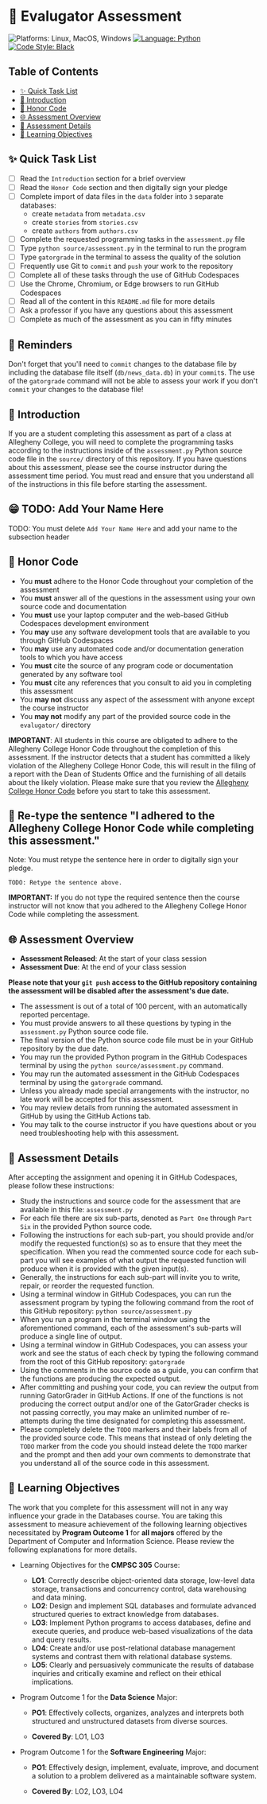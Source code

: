 # 🚀 Evalugator Assessment

![Platforms: Linux, MacOS, Windows](https://img.shields.io/badge/Platform-Linux%20%7C%20MacOS%20%7C%20Windows-blue.svg)
[![Language: Python](https://img.shields.io/badge/Language-Python-blue.svg)](https://www.python.org/)
[![Code Style: Black](https://img.shields.io/badge/Code%20Style-Black-blue.svg)](https://github.com/psf/black)

## Table of Contents

* [✨ Quick Task List](#-quick-task-list)
* [🧗 Introduction](#-introduction)
* [🚧 Honor Code](#-honor-code)
* [🌐 Assessment Overview](#-assessment-overview)
* [🔬 Assessment Details](#-assessment-details)
* [📙 Learning Objectives](#-learning-objectives)

## ✨ Quick Task List

- [ ] Read the `Introduction` section for a brief overview
- [ ] Read the `Honor Code` section and then digitally sign your pledge
- [ ] Complete import of data files in the `data` folder into `3` separate databases:
  - create `metadata` from `metadata.csv`
  - create `stories` from `stories.csv`
  - create `authors` from `authors.csv`
- [ ] Complete the requested programming tasks in the `assessment.py` file
- [ ] Type `python source/assessment.py` in the terminal to run the program
- [ ] Type `gatorgrade` in the terminal to assess the quality of the solution
- [ ] Frequently use Git to `commit` and `push` your work to the repository
- [ ] Complete all of these tasks through the use of GitHub Codespaces
- [ ] Use the Chrome, Chromium, or Edge browsers to run GitHub Codespaces
- [ ] Read all of the content in this `README.md` file for more details
- [ ] Ask a professor if you have any questions about this assessment
- [ ] Complete as much of the assessment as you can in fifty minutes

## 🤯 Reminders

Don't forget that you'll need to `commit` changes to the database file by
including the database file itself (`db/news_data.db`) in your `commit`s. The
use of the `gatorgrade` command will not be able to assess your work if you
don't `commit` your changes to the database file!

## 🧗 Introduction

If you are a student completing this assessment as part of a class at Allegheny
College, you will need to complete the programming tasks according to the
instructions inside of the `assessment.py` Python source code file in the
`source/` directory of this repository. If you have questions about this
assessment, please see the course instructor during the assessment time period.
You must read and ensure that you understand all of the instructions in this
file before starting the assessment.

## 😁 TODO: Add Your Name Here

TODO: You must delete `Add Your Name Here` and add your name to the subsection header

## 🚧 Honor Code

- You **must** adhere to the Honor Code throughout your completion of the assessment
- You **must** answer all of the questions in the assessment using your own source code and documentation
- You **must** use your laptop computer and the web-based GitHub Codespaces development environment
- You **may** use any software development tools that are available to you through GitHub Codespaces
- You **may** use any automated code and/or documentation generation tools to which you have access
- You **must** cite the source of any program code or documentation generated by any software tool
- You **must** cite any references that you consult to aid you in completing this assessment
- You **may not** discuss any aspect of the assessment with anyone except the course instructor
- You **may not** modify any part of the provided source code in the `evalugator/` directory

**IMPORTANT**: All students in this course are obligated to adhere to the
Allegheny College Honor Code throughout the completion of this assessment. If
the instructor detects that a student has committed a likely violation of the
Allegheny College Honor Code, this will result in the filing of a report with
the Dean of Students Office and the furnishing of all details about the likely
violation. Please make sure that you review the [Allegheny College Honor
Code](https://sites.allegheny.edu/about/honor-code/) before you start to take
this assessment.

## 🌟 Re-type the sentence "I adhered to the Allegheny College Honor Code while completing this assessment."

Note: You must retype the sentence here in order to digitally sign your pledge.

`TODO: Retype the sentence above.`

**IMPORTANT:** If you do not type the required sentence then the course
instructor will not know that you adhered to the Allegheny College Honor Code
while completing the assessment.

## 🌐 Assessment Overview

- **Assessment Released**: At the start of your class session
- **Assessment Due**: At the end of your class session

**Please note that your `git push` access to the GitHub repository containing
the assessment will be disabled after the assessment's due date.**

- The assessment is out of a total of 100 percent, with an automatically reported percentage.
- You must provide answers to all these questions by typing in the `assessment.py` Python source code file.
- The final version of the Python source code file must be in your GitHub repository by the due date.
- You may run the provided Python program in the GitHub Codespaces terminal by using the `python source/assessment.py` command.
- You may run the automated assessment in the GitHub Codespaces terminal by using the `gatorgrade` command.
- Unless you already made special arrangements with the instructor, no late work will be accepted for this assessment.
- You may review details from running the automated assessment in GitHub by using the GitHub Actions tab.
- You may talk to the course instructor if you have questions about or you need troubleshooting help with this assessment.

## 🔬 Assessment Details

After accepting the assignment and opening it in GitHub Codespaces, please follow these instructions:

- Study the instructions and source code for the assessment that are available in this file: `assessment.py`
- For each file there are six sub-parts, denoted as `Part One` through `Part Six` in the provided Python source code.
- Following the instructions for each sub-part, you should provide and/or modify the requested function(s) so as to
ensure that they meet the specification. When you read the commented source code for each sub-part you will see examples
of what output the requested function will produce when it is provided with the given input(s).
- Generally, the instructions for each sub-part will invite you to write, repair, or reorder the requested function.
- Using a terminal window in GitHub Codespaces, you can run the assessment program by typing the following command from
the root of this GitHub repository: `python source/assessment.py`
- When you run a program in the terminal window using the aforementioned command, each of the assessment's sub-parts
will produce a single line of output.
- Using a terminal window in GitHub Codespaces, you can assess your work and see the status of each check by typing the
following command from the root of this GitHub repository: `gatorgrade`
- Using the comments in the source code as a guide, you can confirm that the functions are producing the expected output.
- After committing and pushing your code, you can review the output from running GatorGrader in GitHub Actions. If one
of the functions is not producing the correct output and/or one of the GatorGrader checks is not passing correctly, you
may make an unlimited number of re-attempts during the time designated for completing this assessment.
- Please completely delete the `TODO` markers and their labels from all of the provided source code. This means that
instead of only deleting the `TODO` marker from the code you should instead delete the `TODO` marker and the prompt and
then add your own comments to demonstrate that you understand all of the source code in this assessment.

## 📙 Learning Objectives

The work that you complete for this assessment will not in any way influence
your grade in the Databases course. You are taking this
assessment to measure achievement of the following learning objectives
necessitated by **Program Outcome 1** for **all majors** offered by the
Department of Computer and Information Science. Please review the following
explanations for more details.

- Learning Objectives for the **CMPSC 305** Course:

    - **LO1**: Correctly describe object-oriented data storage, low-level data storage, transactions and concurrency control, data warehousing and data mining.
    - **LO2**: Design and implement SQL databases and formulate advanced structured queries to extract knowledge from databases.
    - **LO3**: Implement Python programs to access databases, define and execute queries, and produce web-based visualizations of the data and query results.
    - **LO4**: Create and/or use post-relational database management systems and contrast them with relational database systems.
    - **LO5**: Clearly and persuasively communicate the results of database inquiries and critically examine and reflect on their ethical implications.

- Program Outcome 1 for the **Data Science** Major:

    - **PO1**: Effectively collects, organizes, analyzes and interprets both
    structured and unstructured datasets from diverse sources.

    - **Covered By**: LO1, LO3

- Program Outcome 1 for the **Software Engineering** Major:

    - **PO1**: Effectively design, implement, evaluate, improve, and document a
    solution to a problem delivered as a maintainable software system.

    - **Covered By**: LO2, LO3, LO4
